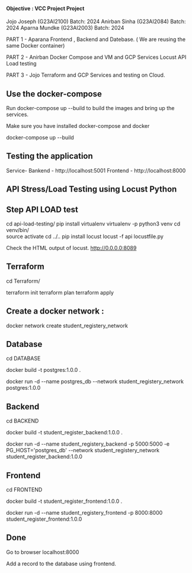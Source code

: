 #### Objective : VCC Project Project

Jojo Joseph (G23AI2100) Batch: 2024
Anirban Sinha (G23AI2084) Batch: 2024
Aparna Mundke (G23AI2003) Batch: 2024

PART 1 - Aparana
Frontend , Backend and Datebase.
( We are reusing the same Docker container)

PART 2 - Anirban
Docker Compose and VM and GCP Services
Locust API Load testing

PART 3 - Jojo
Terraform and GCP Services and testing on Cloud.



## Use the docker-compose

Run docker-compose up --build to build the images and bring up the services.

Make sure you have installed docker-compose and docker

docker-compose up --build

## Testing the application

Service-
Bankend - http://localhost:5001
Frontend - http://localhost:8000

## API Stress/Load Testing using Locust Python

## Step API LOAD test

cd api-load-testing/
pip install virtualenv
virtualenv -p python3 venv
cd venv/bin/  
source activate
cd ../..
pip install locust
locust -f api locustfile.py

Check the HTML output of locust.
http://0.0.0.0:8089

## Terraform

cd Terraform/

terraform init
terraform plan
terraform apply



## Create a docker network :

docker network create student_registery_network

## Database

cd DATABASE

docker build -t postgres:1.0.0 .

docker run -d --name postgres_db --network student_registery_network postgres:1.0.0

## Backend

cd BACKEND

docker build -t student_register_backend:1.0.0 .

docker run -d --name student_registery_backend -p 5000:5000 -e PG_HOST='postgres_db' --network student_registery_network student_register_backend:1.0.0

## Frontend

cd FRONTEND

docker build -t student_register_frontend:1.0.0 .

docker run -d --name student_registery_frontend -p 8000:8000 student_register_frontend:1.0.0

## Done

Go to browser localhost:8000

Add a record to the database using frontend.
